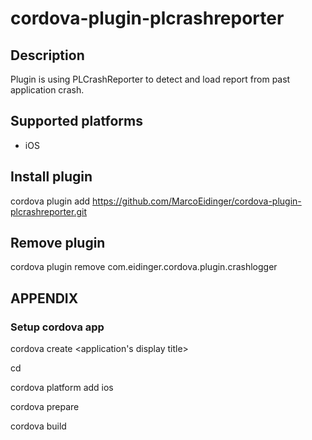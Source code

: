 # cordova-plugin-plcrashreporter

## Description
Plugin is using PLCrashReporter to detect and load report from past application crash.

## Supported platforms
* iOS

## Install plugin

cordova plugin add https://github.com/MarcoEidinger/cordova-plugin-plcrashreporter.git

## Remove plugin

cordova plugin remove com.eidinger.cordova.plugin.crashlogger

## APPENDIX

### Setup cordova app

cordova create <not-existing directoryName> <reverse domain-style identifier> <application's display title>

cd <directoryName>

cordova platform add ios

cordova prepare

cordova build